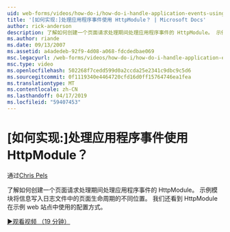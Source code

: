 ```yaml
---
uid: web-forms/videos/how-do-i/how-do-i-handle-application-events-using-an-httpmodule
title: '[如何实现:]处理应用程序事件使用 HttpModule？ | Microsoft Docs'
author: rick-anderson
description: 了解如何创建一个页面请求处理期间处理应用程序事件的 HttpModule。 示例模块将信息写入日志...
ms.author: riande
ms.date: 09/13/2007
ms.assetid: a4adedeb-92f9-4d08-a068-fdcdedbae069
msc.legacyurl: /web-forms/videos/how-do-i/how-do-i-handle-application-events-using-an-httpmodule
msc.type: video
ms.openlocfilehash: 502268f7cedd599d0a2ccda25e2341c9dbc9c5d6
ms.sourcegitcommit: 0f1119340e4464720cfd16d0ff15764746ea1fea
ms.translationtype: MT
ms.contentlocale: zh-CN
ms.lasthandoff: 04/17/2019
ms.locfileid: "59407453"
---
```

# <a name="how-do-i-handle-application-events-using-an-httpmodule"></a>[如何实现:]处理应用程序事件使用 HttpModule？

通过[Chris Pels](https://twitter.com/chrispels)

了解如何创建一个页面请求处理期间处理应用程序事件的 HttpModule。 示例模块将信息写入日志文件中的页面生命周期的不同位置。 我们还看到 HttpModule 在示例 web 站点中使用的配置方式。

[&#9654;观看视频 （19 分钟）](https://channel9.msdn.com/Blogs/ASP-NET-Site-Videos/how-do-i-handle-application-events-using-an-httpmodule)
